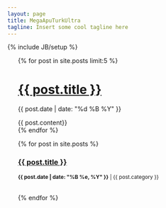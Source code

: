 ```yaml
---
layout: page
title: MegaApuTurkUltra
tagline: Insert some cool tagline here
---
```

{% include JB/setup %}

<ul class="posts">
  {% for post in site.posts limit:5 %}
    <h1><a href="{{ post.url }}">{{ post.title }}</a></h1>
    <p>{{ post.date | date: "%d %B %Y" }}</p>
    <div>{{ post.content}}</div>
  {% endfor %}
  
  {% for post in site.posts %}	
    <h3><a href="{{ post.url }}">{{ post.title }}</a></h3>
    <p><small><strong>{{ post.date | date: "%B %e, %Y" }}</strong> | {{ post.category }}</small></p>			
  {% endfor %}	
</ul>